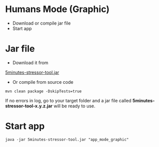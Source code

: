 # Humans  Mode (Graphic)

- Download or compile jar file
- Start app

# Jar file

- Download it from

 [5minutes-stressor-tool.jar](https://github.com/utec/5minutes-stressor-tool/releases/download/v1.0.1/5minutes-stressor-tool.jar)

- Or compile from source code

```
mvn clean package -DskipTests=true
```

If no errors in log, go to your target folder and a jar file called **5minutes-stressor-tool-x.y.z.jar** will be ready to use.

# Start app

```
java -jar 5minutes-stressor-tool.jar "app_mode_graphic"
```

